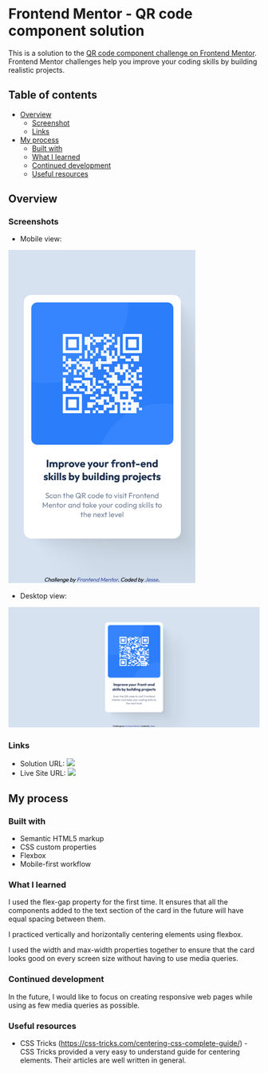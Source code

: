 # Frontend Mentor - QR code component solution

This is a solution to the [QR code component challenge on Frontend Mentor](https://www.frontendmentor.io/challenges/qr-code-component-iux_sIO_H). Frontend Mentor challenges help you improve your coding skills by building realistic projects. 

## Table of contents

- [Overview](#overview)
  - [Screenshot](#screenshot)
  - [Links](#links)
- [My process](#my-process)
  - [Built with](#built-with)
  - [What I learned](#what-i-learned)
  - [Continued development](#continued-development)
  - [Useful resources](#useful-resources)


## Overview

### Screenshots

- Mobile view: 

![](/screenshots/screenshot_mobile.png)


- Desktop view: 

![](screenshots/screenshot_desktop.png)

### Links

- Solution URL: ![](https://github.com/vinshield/QR-Code-Card-Component)
- Live Site URL: ![](https://vinshield.github.io/QR-Code-Card-Component/)


## My process

### Built with

- Semantic HTML5 markup
- CSS custom properties
- Flexbox
- Mobile-first workflow

### What I learned

I used the flex-gap property for the first time. It ensures that all the components added to the text section of the card in the future will have equal spacing between them. 

I practiced vertically and horizontally centering elements using flexbox. 

I used the width and max-width properties together to ensure that the card looks good on every screen size without having to use media queries. 

### Continued development

In the future, I would like to focus on creating responsive web pages while using as few media queries as possible. 

### Useful resources

- CSS Tricks (https://css-tricks.com/centering-css-complete-guide/) - CSS Tricks provided a very easy to understand guide for centering elements. Their articles are well written in general.


